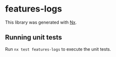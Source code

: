 # features-logs

This library was generated with [Nx](https://nx.dev).

## Running unit tests

Run `nx test features-logs` to execute the unit tests.
